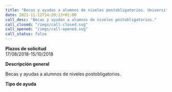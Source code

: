 ```yaml
---
title: "Becas y ayudas a alumnos de niveles postobligatorios. Universitarios. Curso 2018 - 2019"
date: 2021-11-12T14:20:13+01:00
call_desc: "Becas y ayudas a alumnos de niveles postobligatorios."
call_closed: "/imgs/call-closed.svg"
call_opened: "/imgs/call-opened.svg"
call_status: false
---
```

**Plazos de solicitud**  
17/08/2018-15/10/2018  

**Descripción general**  

<p>Becas y ayudas a alumnos de niveles postobligatorios.</p>

**Tipo de ayuda**  


